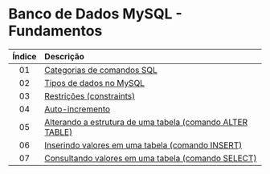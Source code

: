 # Banco de Dados MySQL - Fundamentos
 
Índice | Descrição 
:---: | :---
01 | [Categorias de comandos SQL](https://github.com/michelelozada/Banco-de-Dados-MySQL-Fundamentos/blob/main/01-Categorias-comandos-SQL.md)
02 | [Tipos de dados no MySQL](https://github.com/michelelozada/Banco-de-Dados-MySQL-Fundamentos/blob/main/02-Tipos-de-dados.md)
03 | [Restrições (constraints)](https://github.com/michelelozada/Banco-de-Dados-MySQL-Fundamentos/blob/main/03-Restricoes.md)
04 | [Auto-incremento](https://github.com/michelelozada/Banco-de-Dados-MySQL-Fundamentos/blob/main/04-Auto-incremento.md)
05 | [Alterando a estrutura de uma tabela (comando ALTER TABLE)](https://github.com/michelelozada/Banco-de-Dados-MySQL-Fundamentos/blob/main/05-Alterando-estrutura-tabela.md)
06 | [Inserindo valores em uma tabela (comando INSERT)](https://github.com/michelelozada/Banco-de-Dados-MySQL-Fundamentos/blob/main/06-Inserindo-valores-tabela.md)
07 | [Consultando valores em uma tabela (comando SELECT)](https://github.com/michelelozada/Banco-de-Dados-MySQL-Fundamentos/blob/main/07-Consultando-valores-tabela.md)

